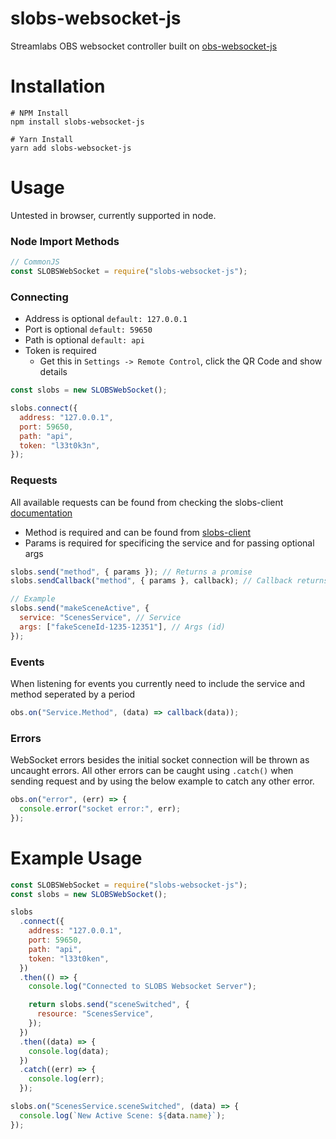 # slobs-websocket-js

Streamlabs OBS websocket controller built on [obs-websocket-js](https://github.com/obs-websocket-community-projects/obs-websocket-js)

# Installation

```
# NPM Install
npm install slobs-websocket-js

# Yarn Install
yarn add slobs-websocket-js

```

# Usage

Untested in browser, currently supported in node.

### Node Import Methods

```javascript
// CommonJS
const SLOBSWebSocket = require("slobs-websocket-js");
```

### Connecting

- Address is optional `default: 127.0.0.1`
- Port is optional `default: 59650`
- Path is optional `default: api`
- Token is required
  - Get this in `Settings -> Remote Control`, click the QR Code and show details

```javascript
const slobs = new SLOBSWebSocket();

slobs.connect({
  address: "127.0.0.1",
  port: 59650,
  path: "api",
  token: "l33t0k3n",
});
```

### Requests

All available requests can be found from checking the slobs-client [documentation](https://stream-labs.github.io/streamlabs-obs-api-docs/docs/index.html)

- Method is required and can be found from [slobs-client](https://stream-labs.github.io/streamlabs-obs-api-docs/docs/index.html)
- Params is required for specificing the service and for passing optional args

```javascript
slobs.send("method", { params }); // Returns a promise
slobs.sendCallback("method", { params }, callback); // Callback returns (err, data)

// Example
slobs.send("makeSceneActive", {
  service: "ScenesService", // Service
  args: ["fakeSceneId-1235-12351"], // Args (id)
});
```

### Events

When listening for events you currently need to include the service and method seperated by a period

```javascript
obs.on("Service.Method", (data) => callback(data));
```

### Errors

WebSocket errors besides the initial socket connection will be thrown as uncaught errors. All other errors can be caught using `.catch()` when sending request and by using the below example to catch any other error.

```javascript
obs.on("error", (err) => {
  console.error("socket error:", err);
});
```

# Example Usage

```javascript
const SLOBSWebSocket = require("slobs-websocket-js");
const slobs = new SLOBSWebSocket();

slobs
  .connect({
    address: "127.0.0.1",
    port: 59650,
    path: "api",
    token: "l33t0ken",
  })
  .then(() => {
    console.log("Connected to SLOBS Websocket Server");

    return slobs.send("sceneSwitched", {
      resource: "ScenesService",
    });
  })
  .then((data) => {
    console.log(data);
  })
  .catch((err) => {
    console.log(err);
  });

slobs.on("ScenesService.sceneSwitched", (data) => {
  console.log(`New Active Scene: ${data.name}`);
});
```
